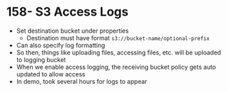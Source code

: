 # 158- S3 Access Logs
- Set destination bucket under properties
	- Destination must have format `s3://bucket-name/optional-prefix`
- Can also specify log formatting
- So then, things like uploading files, accessing files, etc. will be uploaded to logging bucket
- When we enable access logging, the receiving bucket policy gets auto updated to allow access
- In demo, took several hours for logs to appear 